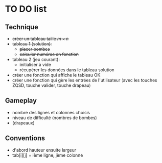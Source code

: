 # TO DO list

## Technique

- ~~créer un tableau taille $m \times n$~~
- ~~tableau 1 (solution):~~
  - ~~placer bombes~~
  - ~~calculer numéros en fonction~~
- tableau 2 (jeu courant):
  - initialiser à vide
  - récupérer les données dans le tableau solution
- créer une fonction qui affiche le tableau OK
- créer une fonction qui gère les entrées de l'utilisateur (avec les touches ZQSD, touche valider, touche drapeau)

## Gameplay

- nombre des lignes et colonnes choisis
- niveau de difficulté (nombres de bombes)
- (drapeaux)

## Conventions

- d'abord hauteur ensuite largeur
- tab[i][j] = ième ligne, jème colonne
